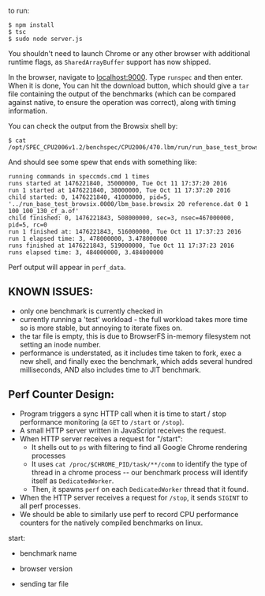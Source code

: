 to run:

```
$ npm install
$ tsc
$ sudo node server.js
```

You shouldn't need to launch Chrome or any other browser with
additional runtime flags, as `SharedArrayBuffer` support has now
shipped.

In the browser, navigate to [localhost:9000](http://localhost:9000/).
Type `runspec` and then enter.  When it is done, You can hit the
download button, which should give a `tar` file containing the output
of the benchmarks (which can be compared against native, to ensure the
operation was correct), along with timing information.

You can check the output from the Browsix shell by:

```
$ cat /opt/SPEC_CPU2006v1.2/benchspec/CPU2006/470.lbm/run/run_base_test_browsix.0000/speccmds.out
```

And should see some spew that ends with something like:

```
running commands in speccmds.cmd 1 times
runs started at 1476221840, 35000000, Tue Oct 11 17:37:20 2016
run 1 started at 1476221840, 38000000, Tue Oct 11 17:37:20 2016
child started: 0, 1476221840, 41000000, pid=5, '../run_base_test_browsix.0000/lbm_base.browsix 20 reference.dat 0 1 100_100_130_cf_a.of'
child finished: 0, 1476221843, 508000000, sec=3, nsec=467000000, pid=5, rc=0
run 1 finished at: 1476221843, 516000000, Tue Oct 11 17:37:23 2016
run 1 elapsed time: 3, 478000000, 3.478000000
runs finished at 1476221843, 519000000, Tue Oct 11 17:37:23 2016
runs elapsed time: 3, 484000000, 3.484000000
```

Perf output will appear in `perf_data`.

KNOWN ISSUES:
-------------

- only one benchmark is currently checked in
- currently running a 'test' workload - the full workload takes more time so is more stable, but annoying to iterate fixes on.
- the tar file is empty, this is due to BrowserFS in-memory filesystem not setting an inode number.
- performance is understated, as it includes time taken to fork, exec
  a new shell, and finally exec the benchmark, which adds several
  hundred milliseconds, AND also includes time to JIT benchmark.

Perf Counter Design:
-------------------------------------

- Program triggers a sync HTTP call when it is time to start / stop performance monitoring (a `GET` to `/start` or `/stop`).
- A small HTTP server written in JavaScript receives the request.
- When HTTP server receives a request for "/start":
  - It shells out to `ps` with filtering to find all Google Chrome rendering processes
  - It uses `cat /proc/$CHROME_PID/task/**/comm` to identify the type of thread
    in a chrome process -- our benchmark process will identify itself as
    `DedicatedWorker`.
  - Then, it spawns `perf` on each `DedicatedWorker` thread that it found.
- When the HTTP server receives a request for `/stop`, it sends `SIGINT` to all perf processes.
- We should be able to similarly use perf to record CPU performance counters
  for the natively compiled benchmarks on linux.



start:
- benchmark name
- browser version

- sending tar file
